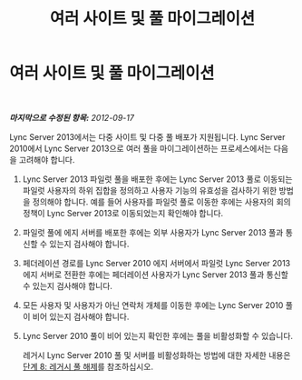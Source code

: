 ﻿---
title: 여러 사이트 및 풀 마이그레이션
TOCTitle: 여러 사이트 및 풀 마이그레이션
ms:assetid: a6d726d2-564d-4b39-a97c-5656a673292a
ms:mtpsurl: https://technet.microsoft.com/ko-kr/library/JJ205165(v=OCS.15)
ms:contentKeyID: 49304627
ms.date: 08/10/2015
mtps_version: v=OCS.15
ms.translationtype: HT
---

# 여러 사이트 및 풀 마이그레이션

 

_**마지막으로 수정된 항목:** 2012-09-17_

Lync Server 2013에서는 다중 사이트 및 다중 풀 배포가 지원됩니다. Lync Server 2010에서 Lync Server 2013으로 여러 풀을 마이그레이션하는 프로세스에서는 다음을 고려해야 합니다.

1.  Lync Server 2013 파일럿 풀을 배포한 후에는 Lync Server 2013 풀로 이동되는 파일럿 사용자의 하위 집합을 정의하고 사용자 기능의 유효성을 검사하기 위한 방법을 정의해야 합니다. 예를 들어 사용자를 파일럿 풀로 이동한 후에는 사용자의 회의 정책이 Lync Server 2013로 이동되었는지 확인해야 합니다.

2.  파일럿 풀에 에지 서버를 배포한 후에는 외부 사용자가 Lync Server 2013 풀과 통신할 수 있는지 검사해야 합니다.

3.  페더레이션 경로를 Lync Server 2010 에지 서버에서 파일럿 Lync Server 2013 에지 서버로 전환한 후에는 페더레이션 사용자가 Lync Server 2013 풀과 통신할 수 있는지 검사해야 합니다.

4.  모든 사용자 및 사용자가 아닌 연락처 개체를 이동한 후에는 Lync Server 2010 풀이 비어 있는지 검사해야 합니다.

5.  Lync Server 2010 풀이 비어 있는지 확인한 후에는 풀을 비활성화할 수 있습니다.
    
    레거시 Lync Server 2010 풀 및 서버를 비활성화하는 방법에 대한 자세한 내용은 [단계 8: 레거시 풀 해제](phase-8-decommission-legacy-pools.md)를 참조하십시오.

